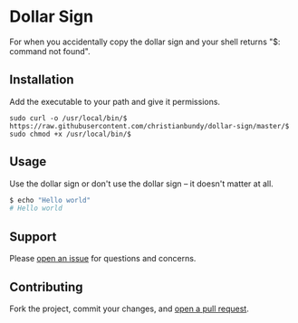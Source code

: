 Dollar Sign
=============================

For when you accidentally copy the dollar sign and your shell returns "$: command not found".

## Installation

Add the executable to your path and give it permissions.

```
sudo curl -o /usr/local/bin/$ https://raw.githubusercontent.com/christianbundy/dollar-sign/master/$
sudo chmod +x /usr/local/bin/$
```

## Usage

Use the dollar sign or don't use the dollar sign – it doesn't matter at all.

```sh
$ echo "Hello world"
# Hello world
```

## Support

Please [open an issue](https://github.com/christianbundy/dollar-sign/new) for questions and concerns.

## Contributing

Fork the project, commit your changes, and [open a pull request](https://github.com/christianbundy/dollar-sign/compare/).
